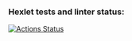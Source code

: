 ### Hexlet tests and linter status:
[![Actions Status](https://github.com/un-f0rgiven/python-project-52/actions/workflows/hexlet-check.yml/badge.svg)](https://github.com/un-f0rgiven/python-project-52/actions)